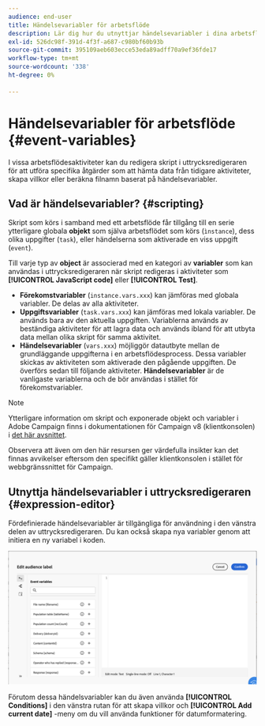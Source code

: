 ```yaml
---
audience: end-user
title: Händelsevariabler för arbetsflöde
description: Lär dig hur du utnyttjar händelsevariabler i dina arbetsflöden.
exl-id: 526dc98f-391d-4f3f-a687-c980bf60b93b
source-git-commit: 395109aeb603ecce53eda89adff70a9ef36fde17
workflow-type: tm+mt
source-wordcount: '338'
ht-degree: 0%

---
```


# Händelsevariabler för arbetsflöde {#event-variables}

I vissa arbetsflödesaktiviteter kan du redigera skript i uttrycksredigeraren för att utföra specifika åtgärder som att hämta data från tidigare aktiviteter, skapa villkor eller beräkna filnamn baserat på händelsevariabler.

## Vad är händelsevariabler? {#scripting}

Skript som körs i samband med ett arbetsflöde får tillgång till en serie ytterligare globala **objekt** som själva arbetsflödet som körs (`ìnstance`), dess olika uppgifter (`task`), eller händelserna som aktiverade en viss uppgift (`event`).

Till varje typ av **object** är associerad med en kategori av **variabler** som kan användas i uttrycksredigeraren när skript redigeras i aktiviteter som **[!UICONTROL JavaScript code]** eller **[!UICONTROL Test]**.

* **Förekomstvariabler** (`instance.vars.xxx`) kan jämföras med globala variabler. De delas av alla aktiviteter.
* **Uppgiftsvariabler** (`task.vars.xxx`) kan jämföras med lokala variabler. De används bara av den aktuella uppgiften. Variablerna används av beständiga aktiviteter för att lagra data och används ibland för att utbyta data mellan olika skript för samma aktivitet.
* **Händelsevariabler** (`vars.xxx`) möjliggör datautbyte mellan de grundläggande uppgifterna i en arbetsflödesprocess. Dessa variabler skickas av aktiviteten som aktiverade den pågående uppgiften. De överförs sedan till följande aktiviteter. **Händelsevariabler** är de vanligaste variablerna och de bör användas i stället för förekomstvariabler.

>[!NOTE]
>
>Ytterligare information om skript och exponerade objekt och variabler i Adobe Campaign finns i dokumentationen för Campaign v8 (klientkonsolen) i [det här avsnittet](https://experienceleague.adobe.com/en/docs/campaign/automation/workflows/advanced-management/javascript-scripts-and-templates).
>
>Observera att även om den här resursen ger värdefulla insikter kan det finnas avvikelser eftersom den specifikt gäller klientkonsolen i stället för webbgränssnittet för Campaign.

## Utnyttja händelsevariabler i uttrycksredigeraren {#expression-editor}

Fördefinierade händelsevariabler är tillgängliga för användning i den vänstra delen av uttrycksredigeraren. Du kan också skapa nya variabler genom att initiera en ny variabel i koden.

![](assets/event-variables.png)

Förutom dessa händelsvariabler kan du även använda **[!UICONTROL Conditions]** i den vänstra rutan för att skapa villkor och **[!UICONTROL Add current date]** -meny om du vill använda funktioner för datumformatering.
